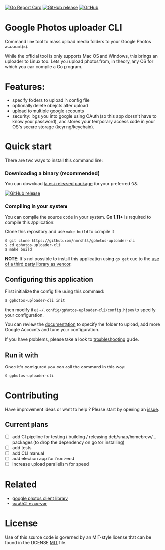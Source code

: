 [![Go Report Card](https://goreportcard.com/badge/github.com/nmrshll/gphotos-uploader-cli)](https://goreportcard.com/report/github.com/nmrshll/gphotos-uploader-cli)
[![GitHub release](https://img.shields.io/github/release/nmrshll/gphotos-uploader-cli.svg)](https://github.com/nmrshll/gphotos-uploader-cli/releases/latest)
[![GitHub](https://img.shields.io/github/license/nmrshll/gphotos-uploader-cli.svg)](LICENSE)
<!--- [![Snap Status](https://build.snapcraft.io/badge/nmrshll/gphotos-uploader-cli.svg)](https://build.snapcraft.io/user/nmrshll/gphotos-uploader-cli) --->

# Google Photos uploader CLI

Command line tool to mass upload media folders to your Google Photos account(s).    

While the official tool is only supports Mac OS and Windows, this brings an uploader to Linux too. Lets you upload photos from, in theory, any OS for which you can compile a Go program.     

# Features:

- specify folders to upload in config file
- optionally delete obejcts after upload
- upload to multiple google accounts
- security: logs you into google using OAuth (so this app doesn't have to know your password), and stores your temporary access code in your OS's secure storage (keyring/keychain).

# Quick start
There are two ways to install this command line:

### Downloading a binary (recommended)

You can download [latest released package](https://github.com/nmrshll/gphotos-uploader-cli/releases/latest) for your preferred OS.

[![GitHub release](https://img.shields.io/github/release/nmrshll/gphotos-uploader-cli.svg?style=for-the-badge)](https://github.com/nmrshll/gphotos-uploader-cli/releases/latest)

### Compiling in your system

You can compile the source code in your system. **Go 1.11+** is required to compile this application:

Clone this repository and use `make build` to compile it

```
$ git clone https://github.com/nmrshll/gphotos-uploader-cli
$ cd gphotos-uploader-cli
$ make build
```

**NOTE**: It's not possible to install this application using `go get` due to the [use of a third party library as vendor](https://github.com/golang/go/issues/30354).

## Configuring this application
First initialize the config file using this command:
```
$ gphotos-uploader-cli init
```

then modify it at `~/.config/gphotos-uploader-cli/config.hjson` to specify your configuration.

You can review the [documentation](.docs/configuration.md) to specify the folder to upload, add more Google Accounts and tune your configuration.

If you have problems, please take a look to [troubleshooting](.docs/installation-troubleshooting.md) guide.

## Run it with 

Once it's configured you can call the command in this way:
``` 
$ gphotos-uploader-cli
```    

# Contributing
Have improvement ideas or want to help ? Please start by opening an [issue](https://github.com/nmrshll/gphotos-uploader-cli/issues). 

## Current plans
- [ ] add CI pipeline for testing / building / releasing deb/snap/homebrew/... packages (to drop the dependency on go for installing)
- [ ] add tests
- [ ] add CLI manual
- [ ] add electron app for front-end
- [ ] increase upload parallelism for speed

# Related
- [google photos client library](https://github.com/nmrshll/google-photos-api-client-go)
- [oauth2-noserver](https://github.com/nmrshll/oauth2-noserver)

# License
 
 Use of this source code is governed by an MIT-style license that can be found in the LICENSE [MIT](LICENSE) file.

